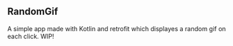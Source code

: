 ## RandomGif

A simple app made with Kotlin and retrofit which displayes a random gif on each click. WIP!

